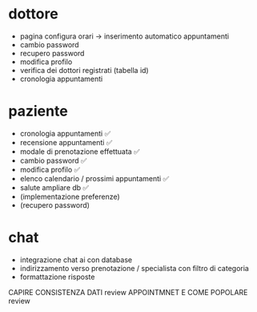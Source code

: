 # dottore
- pagina configura orari -> inserimento automatico appuntamenti
- cambio password                                                 
- recupero password
- modifica profilo
- verifica dei dottori registrati (tabella id)
- cronologia appuntamenti

# paziente
- cronologia appuntamenti                                        ✅                                                  
- recensione appuntamenti                                        ✅
- modale di prenotazione effettuata                              ✅
- cambio password                                                ✅
- modifica profilo                                               ✅
- elenco calendario / prossimi appuntamenti                      ✅
- salute ampliare db                                             ✅
- (implementazione preferenze)
- (recupero password)

# chat
- integrazione chat ai con database
- indirizzamento verso prenotazione / specialista con filtro di categoria
- formattazione risposte

CAPIRE CONSISTENZA DATI review APPOINTMNET E COME POPOLARE review

